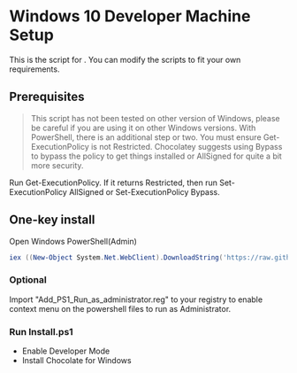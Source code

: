 # Windows 10 Developer Machine Setup

This is the script for . You can modify the scripts to fit your own requirements.

## Prerequisites

> This script has not been tested on other version of Windows, please be careful if you are using it on other Windows versions.
> With PowerShell, there is an additional step or two. You must ensure Get-ExecutionPolicy is not Restricted. Chocolatey suggests using Bypass to bypass the policy to get things installed or AllSigned for quite a bit more security.

Run Get-ExecutionPolicy. If it returns Restricted, then run Set-ExecutionPolicy AllSigned or Set-ExecutionPolicy Bypass.

## One-key install

Open Windows PowerShell(Admin)

```powershell
iex ((New-Object System.Net.WebClient).DownloadString('https://raw.githubusercontent.com/PavanMudigonda/choco/master/Install.ps1'))
```
### Optional

Import "Add_PS1_Run_as_administrator.reg" to your registry to enable context menu on the powershell files to run as Administrator.

### Run Install.ps1

- Enable Developer Mode
- Install Chocolate for Windows

